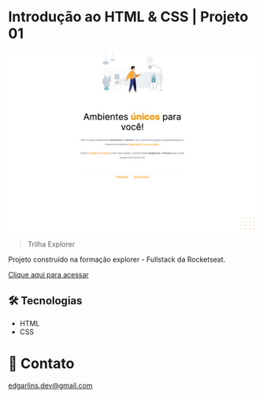 # Introdução ao HTML & CSS | Projeto 01

![preview](./.github/preview.png)

>Trilha Explorer

Projeto construído na formação explorer - Fullstack da Rocketseat.

[Clique aqui para acessar](https://edgar-lins.github.io/projeto-01/)

## 🛠 Tecnologias 

- HTML
- CSS

# 📩 Contato

edgarlins.dev@gmail.com
